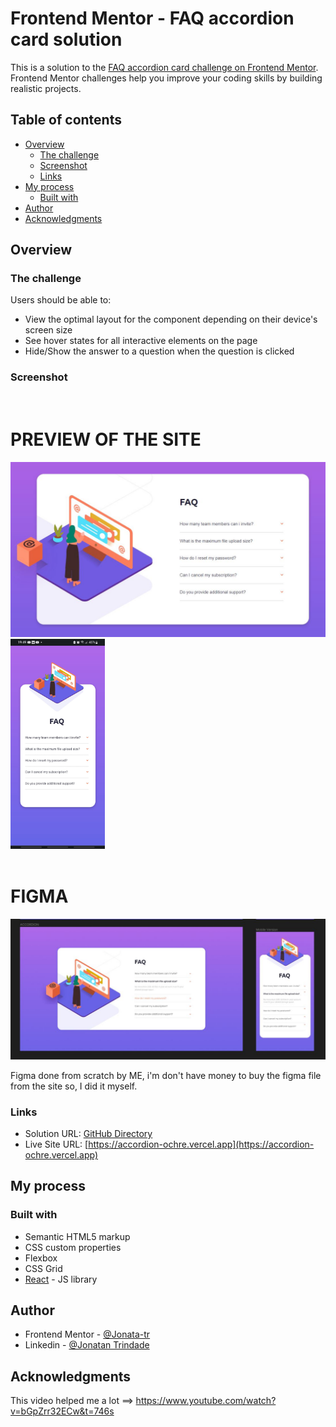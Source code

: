 # Frontend Mentor - FAQ accordion card solution

This is a solution to the [FAQ accordion card challenge on Frontend Mentor](https://www.frontendmentor.io/challenges/faq-accordion-card-XlyjD0Oam). Frontend Mentor challenges help you improve your coding skills by building realistic projects. 

## Table of contents

- [Overview](#overview)
  - [The challenge](#the-challenge)
  - [Screenshot](#screenshot)
  - [Links](#links)
- [My process](#my-process)
  - [Built with](#built-with)
- [Author](#author)
- [Acknowledgments](#acknowledgments)


## Overview

### The challenge

Users should be able to:

- View the optimal layout for the component depending on their device's screen size
- See hover states for all interactive elements on the page
- Hide/Show the answer to a question when the question is clicked

### Screenshot
<br>
<div>
  <h1>PREVIEW OF THE SITE</h1>
  <img src='design\AccordionDesk.jpg' width='600'>
  <img src='design\AccordionMobile.jpg' height='336'/>
</div>

<br>
<div padding>
  <h1>FIGMA</h1>
  <img src='design\figmaFront.JPG'/>
  <p>
    Figma done from scratch by ME, i'm don't have money to buy the figma file from the site so,
    I did it myself.
  </p>
</div>


### Links

- Solution URL: [GitHub Directory](https://github.com/Jonata-tr/Accordion)
- Live Site URL: [https://accordion-ochre.vercel.app](https://accordion-ochre.vercel.app)

## My process

### Built with

- Semantic HTML5 markup
- CSS custom properties
- Flexbox
- CSS Grid
- [React](https://reactjs.org/) - JS library

## Author

- Frontend Mentor - [@Jonata-tr](https://www.frontendmentor.io/profile/Jonata-tr)
- Linkedin - [@Jonatan Trindade](www.linkedin.com/in/jonata-tr)



## Acknowledgments

This video helped me a lot ==> https://www.youtube.com/watch?v=bGpZrr32ECw&t=746s